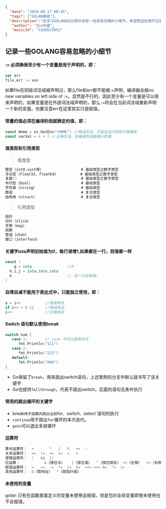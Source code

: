 ```json
{
  "date": "2019.08.17 08:45",
  "tags": ["GOLAN基础"],
  "description":"在学习GOLANG的过程中会有一些容易忽略的小细节，希望把这些细节记录下来，以备后续翻阅复习。这部分是基础部分，主要是在语法上的一些细节，会继续更新。",
   "author": "ZLn作者",
   "musicId": "1420533652"
}
```





## 记录一些GOLANG容易忽略的小细节

####  := 必须确保至少有一个变量是用于声明的，即：

```go
var err
file,err := xxx
```

如果file在同级词法域被声明过，那么file和err都不能被:=声明，编译器会报no new variables on left side of :=。显然是不行的，因此至少有一个变量是可以用来声明的，如果变量是在外部词法域声明的，那么`:=`将会在当前词法域重新声明一个新的变量。也要注意err在这里其实只是赋值。



####  常量的值必须在编译阶段就确定的值，即：

```go
const Home = os.GetEnv("HOME") //错误写法，只能在运行阶段才能确定
const varVal = 4 + 7 //正确写法，在编译阶段能确认的值，
```

#### 值类型和引用类型

> 值类型

```GO
整型（int8,uint等）                 # 基础类型之数字类型
浮点型（float32，float64）          # 基础类型之数字类型
复数()                             # 基础类型之数字类型
布尔型（bool）                      # 基础类型
字符串（string）                    # 基础类型
数组                               # 复合类型 
结构体（struct）                    # 复合类型
```

> 引用类型

```go
指针
切片（slice）
字典（map）
函数
管道（chan）
接口（interface）
```

#### 关键字iota声明初始值为0，每行递增1,如果都在一行，则值都一样

```go
const (
	g = iota    	        //0
  h,i,j = iota,iota,iota 	       
  k 				        // 这一行会报错。
)
```



#### 自增自减不能用于表达式中，只能独立使用，即：

```go
a = i++           //错误用法
if i++ > 0 {}     //错误用法
i++               //正确用法
```

#### Switch 语句默认使用break

```go
switch num {
   case 1:        // case 中可以是表达式
      fmt.Println("111")
   case 2:
      fmt.Println("222")
   default:
      fmt.Println("000")
}
```

- Go保留了`break`，用来跳出switch语句，上述案例的分支中默认就书写了该关键字
- Go也提供`fallthrough`，代表不跳出switch，后面的语句无条件执行



#### 常用的跳出循环的关键字

- break`用于函数内跳出当前`for`、`switch`、`select`语句的执行
- `continue`用于跳出`for`循环的本次迭代。  
- `goto`可以退出多层循环

#### 运算符

```go
算术运算符：	+	-	*	/	%	++	--	
关系运算符：	==	!=	<=	>=	<	>	
逻辑运算符：	!	&&	||
位运算：		   &（按位与）	|（按位或）	^（按位取反）	<<（左移）	>>（右移）
赋值运算符：	=	+=	-=	*=	/=	%=	<<=	>>=	&=	^=	|=
其他运算符：	&（取地址）	*（取指针值）
```



#### 未使用的变量

golan 只有在函数里面定义的变量未使用会报错，但是包的全局变量即使未使用也不会报错。